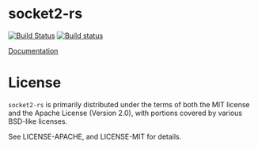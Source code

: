 # socket2-rs

[![Build Status](https://travis-ci.org/alexcrichton/socket2-rs.svg?branch=master)](https://travis-ci.org/alexcrichton/socket2-rs)
[![Build status](https://ci.appveyor.com/api/projects/status/68vjengx3n0rg843?svg=true)](https://ci.appveyor.com/project/alexcrichton/socket2-rs)

[Documentation](https://docs.rs/socket2)

# License

`socket2-rs` is primarily distributed under the terms of both the MIT license and
the Apache License (Version 2.0), with portions covered by various BSD-like
licenses.

See LICENSE-APACHE, and LICENSE-MIT for details.

